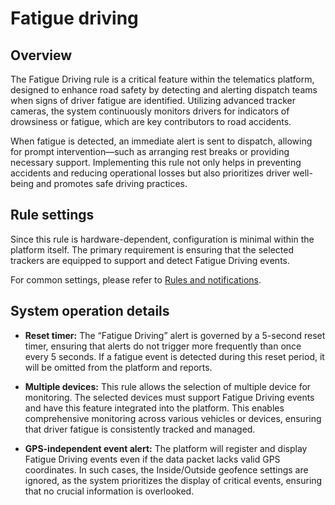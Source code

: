 # Fatigue driving

## Overview

The Fatigue Driving rule is a critical feature within the telematics platform, designed to enhance road safety by detecting and alerting dispatch teams when signs of driver fatigue are identified. Utilizing advanced tracker cameras, the system continuously monitors drivers for indicators of drowsiness or fatigue, which are key contributors to road accidents.

When fatigue is detected, an immediate alert is sent to dispatch, allowing for prompt intervention—such as arranging rest breaks or providing necessary support. Implementing this rule not only helps in preventing accidents and reducing operational losses but also prioritizes driver well-being and promotes safe driving practices.

## Rule settings

Since this rule is hardware-dependent, configuration is minimal within the platform itself. The primary requirement is ensuring that the selected trackers are equipped to support and detect Fatigue Driving events.

For common settings, please refer to [Rules and notifications](../../rules-and-notifications.md).

## System operation details

- **Reset timer:** The “Fatigue Driving” alert is governed by a 5-second reset timer, ensuring that alerts do not trigger more frequently than once every 5 seconds. If a fatigue event is detected during this reset period, it will be omitted from the platform and reports.

- **Multiple devices:** This rule allows the selection of multiple device for monitoring. The selected devices must support Fatigue Driving events and have this feature integrated into the platform. This enables comprehensive monitoring across various vehicles or devices, ensuring that driver fatigue is consistently tracked and managed.

- **GPS-independent event alert:** The platform will register and display Fatigue Driving events even if the data packet lacks valid GPS coordinates. In such cases, the Inside/Outside geofence settings are ignored, as the system prioritizes the display of critical events, ensuring that no crucial information is overlooked.